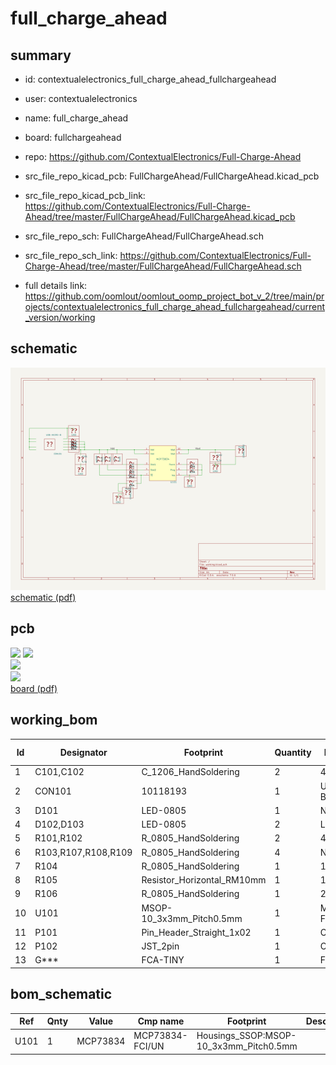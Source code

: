 # full_charge_ahead
 
## summary 
* id: contextualelectronics_full_charge_ahead_fullchargeahead
* user: contextualelectronics
* name: full_charge_ahead
* board: fullchargeahead
* repo: https://github.com/ContextualElectronics/Full-Charge-Ahead
* src_file_repo_kicad_pcb: FullChargeAhead/FullChargeAhead.kicad_pcb
* src_file_repo_kicad_pcb_link: https://github.com/ContextualElectronics/Full-Charge-Ahead/tree/master/FullChargeAhead/FullChargeAhead.kicad_pcb


* src_file_repo_sch: FullChargeAhead/FullChargeAhead.sch
* src_file_repo_sch_link: https://github.com/ContextualElectronics/Full-Charge-Ahead/tree/master/FullChargeAhead/FullChargeAhead.sch
* full details link: https://github.com/oomlout/oomlout_oomp_project_bot_v_2/tree/main/projects/contextualelectronics_full_charge_ahead_fullchargeahead/current_version/working  

## schematic  
![](working_schematic_600.png)  
[schematic (pdf)](working_schematic.pdf)  

## pcb  
![](working_3d_600.png) 
![](working_3d_front_600.png)  
![](working_3d_back_600.png)  
![](working_600.png)  
[board (pdf)](working.pdf)  

## working_bom
| Id | Designator | Footprint | Quantity | Designation | Supplier and ref |  | None | 
| --- | --- | --- | --- | --- | --- | --- | --- | 
| 1 | C101,C102 | C_1206_HandSoldering | 2 | 4.7U |  |  | [''] | 
| 2 | CON101 | 10118193 | 1 | USB-MICRO-B |  |  | [''] | 
| 3 | D101 | LED-0805 | 1 | NOPOP |  |  | [''] | 
| 4 | D102,D103 | LED-0805 | 2 | LED |  |  | [''] | 
| 5 | R101,R102 | R_0805_HandSoldering | 2 | 470 |  |  | [''] | 
| 6 | R103,R107,R108,R109 | R_0805_HandSoldering | 4 | NOPOP |  |  | [''] | 
| 7 | R104 | R_0805_HandSoldering | 1 | 1K |  |  | [''] | 
| 8 | R105 | Resistor_Horizontal_RM10mm | 1 | 10K |  |  | [''] | 
| 9 | R106 | R_0805_HandSoldering | 1 | 2K |  |  | [''] | 
| 10 | U101 | MSOP-10_3x3mm_Pitch0.5mm | 1 | MCP73834-FCI/UN |  |  | [''] | 
| 11 | P101 | Pin_Header_Straight_1x02 | 1 | CONN_01X02 |  |  | [''] | 
| 12 | P102 | JST_2pin | 1 | CONN_01X02 |  |  | [''] | 
| 13 | G*** | FCA-TINY | 1 | FCA-TINY |  |  | [''] | 


## bom_schematic
| Ref | Qnty | Value | Cmp name | Footprint | Description | Vendor | DNP | 
| --- | --- | --- | --- | --- | --- | --- | --- | 
| U101 | 1 | MCP73834 | MCP73834-FCI/UN | Housings_SSOP:MSOP-10_3x3mm_Pitch0.5mm |  |  |  | 



